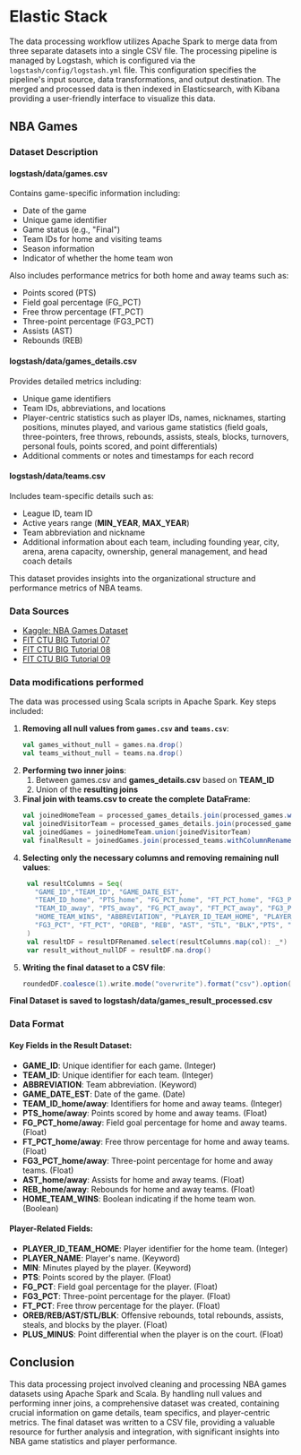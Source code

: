# Elastic Stack

The data processing workflow utilizes Apache Spark to merge data from three separate datasets into a single CSV file. The processing pipeline is managed by Logstash, which is configured via the `logstash/config/logstash.yml` file. This configuration specifies the pipeline's input source, data transformations, and output destination. The merged and processed data is then indexed in Elasticsearch, with Kibana providing a user-friendly interface to visualize this data.

## NBA Games

### Dataset Description

#### logstash/data/games.csv 
Contains game-specific information including:
- Date of the game
- Unique game identifier
- Game status (e.g., "Final")
- Team IDs for home and visiting teams
- Season information
- Indicator of whether the home team won

Also includes performance metrics for both home and away teams such as:
- Points scored (PTS)
- Field goal percentage (FG_PCT)
- Free throw percentage (FT_PCT)
- Three-point percentage (FG3_PCT)
- Assists (AST)
- Rebounds (REB)

#### logstash/data/games_details.csv
Provides detailed metrics including:
- Unique game identifiers
- Team IDs, abbreviations, and locations
- Player-centric statistics such as player IDs, names, nicknames, starting positions, minutes played, and various game statistics (field goals, three-pointers, free throws, rebounds, assists, steals, blocks, turnovers, personal fouls, points scored, and point differentials)
- Additional comments or notes and timestamps for each record

#### logstash/data/teams.csv
Includes team-specific details such as:
- League ID, team ID
- Active years range (**MIN_YEAR**, **MAX_YEAR**)
- Team abbreviation and nickname
- Additional information about each team, including founding year, city, arena, arena capacity, ownership, general management, and head coach details

This dataset provides insights into the organizational structure and performance metrics of NBA teams.

### Data Sources
- [Kaggle: NBA Games Dataset](https://www.kaggle.com/datasets/nathanlauga/nba-games)
- [FIT CTU BIG Tutorial 07](https://courses.fit.cvut.cz/BI-BIG/tutorials/07/index.html)
- [FIT CTU BIG Tutorial 08](https://courses.fit.cvut.cz/BI-BIG/tutorials/08/index.html)
- [FIT CTU BIG Tutorial 09](https://courses.fit.cvut.cz/BI-BIG/tutorials/09/index.html)

### Data modifications performed

The data was processed using Scala scripts in Apache Spark. Key steps included:
1. **Removing all null values from `games.csv` and `teams.csv`**:
   ```scala
   val games_without_null = games.na.drop()
   val teams_without_null = teams.na.drop()
   ```
2. **Performing two inner joins**:
   1. Between games.csv and **games_details.csv** based on **TEAM_ID**
   2. Union of the **resulting joins**
3. **Final join with teams.csv to create the complete DataFrame**:
   ```scala
   val joinedHomeTeam = processed_games_details.join(processed_games.withColumnRenamed("HOME_TEAM_ID", "TEAM_ID"), Seq("GAME_ID", "TEAM_ID"), "inner")
   val joinedVisitorTeam = processed_games_details.join(processed_games.withColumnRenamed("VISITOR_TEAM_ID", "TEAM_ID"), Seq("GAME_ID", "TEAM_ID"), "inner")
   val joinedGames = joinedHomeTeam.union(joinedVisitorTeam)
   val finalResult = joinedGames.join(processed_teams.withColumnRenamed("TEAM_ID", "TEAM_ID"), Seq("TEAM_ID"), "inner")
    ```
4. **Selecting only the necessary columns and removing remaining null values**:
   ```scala
    val resultColumns = Seq(
      "GAME_ID","TEAM_ID", "GAME_DATE_EST",
      "TEAM_ID_home", "PTS_home", "FG_PCT_home", "FT_PCT_home", "FG3_PCT_home", "AST_home", "REB_home",
      "TEAM_ID_away", "PTS_away", "FG_PCT_away", "FT_PCT_away", "FG3_PCT_away", "AST_away", "REB_away",
      "HOME_TEAM_WINS", "ABBREVIATION", "PLAYER_ID_TEAM_HOME", "PLAYER_NAME", "MIN", "FG_PCT",
      "FG3_PCT", "FT_PCT", "OREB", "REB", "AST", "STL", "BLK","PTS", "PLUS_MINUS"
    )
    val resultDF = resultDFRenamed.select(resultColumns.map(col): _*)
    var result_without_nullDF = resultDF.na.drop()
    ```
5. **Writing the final dataset to a CSV file**:
   ```scala
   roundedDF.coalesce(1).write.mode("overwrite").format("csv").option("sep", ",").option("header", "true").save("/opt/bitnami/logstash/data/processed/")
    ```
**Final Dataset is saved to logstash/data/games_result_processed.csv**

### Data Format
#### Key Fields in the Result Dataset:
- **GAME_ID**: Unique identifier for each game. (Integer)
- **TEAM_ID**: Unique identifier for each team. (Integer) 
- **ABBREVIATION**: Team abbreviation. (Keyword)
- **GAME_DATE_EST**: Date of the game. (Date)
- **TEAM_ID_home/away**: Identifiers for home and away teams. (Integer)
- **PTS_home/away**: Points scored by home and away teams. (Float)
- **FG_PCT_home/away**: Field goal percentage for home and away teams. (Float)
- **FT_PCT_home/away**: Free throw percentage for home and away teams. (Float)
- **FG3_PCT_home/away**: Three-point percentage for home and away teams. (Float)
- **AST_home/away**: Assists for home and away teams. (Float)
- **REB_home/away**: Rebounds for home and away teams. (Float)
- **HOME_TEAM_WINS**: Boolean indicating if the home team won. (Boolean)

#### Player-Related Fields:

- **PLAYER_ID_TEAM_HOME**: Player identifier for the home team. (Integer)
- **PLAYER_NAME**: Player's name. (Keyword)
- **MIN**: Minutes played by the player. (Keyword)
- **PTS**: Points scored by the player. (Float)
- **FG_PCT**: Field goal percentage for the player. (Float)
- **FG3_PCT**: Three-point percentage for the player. (Float)
- **FT_PCT**: Free throw percentage for the player. (Float) 
- **OREB/REB/AST/STL/BLK**: Offensive rebounds, total rebounds, assists, steals, and blocks by the player. (Float)
- **PLUS_MINUS**: Point differential when the player is on the court. (Float)

## Conclusion

This data processing project involved cleaning and processing NBA games datasets using Apache Spark and Scala. By handling null values and performing inner joins, a comprehensive dataset was created, containing crucial information on game details, team specifics, and player-centric metrics. The final dataset was written to a CSV file, providing a valuable resource for further analysis and integration, with significant insights into NBA game statistics and player performance.

